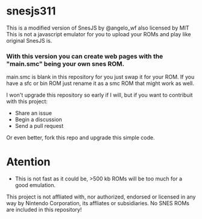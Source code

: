 # snesjs311

This is a modified version of SnesJS by @angelo_wf also licensed by MIT
This is not a javascript emulator for you to upload your ROMs and play like original SnesJS is.

### With this version you can create web pages with the "main.smc" being your own snes ROM.

main.smc is blank in this repository for you just swap it for your ROM.
If you have a sfc or bin ROM just rename it as a smc ROM that might work as well.

I won't upgrade this repository so early if I will, but if you want to contribuit with this project:
- Share an issue
- Begin a discussion
- Send a pull request

Or even better, fork this repo and upgrade this simple code.

# Atention

- This is not fast as it could be, >500 kb ROMs will be too much for a good emulation.

This project is not affliated with, nor authorized, endorsed or licensed in any way by Nintendo Corporation, 
its affliates or subsidiaries. No SNES ROMs are included in this repository!
